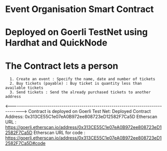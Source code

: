 # Event Organisation Smart Contract
# Deployed on Goerli TestNet using Hardhat and QuickNode
# The Contract lets a person 
      1. Create an event : Specify the name, date and number of tickets
      2. Buy tickets (payable) : Buy ticket is quantity less than available tickets
      3. Send tickets : Send the already purchased tickets to another address
<----------------------------------------------------------------------------------->
Contract is deployed on Goerli Test Net:
Deployed Contract Address: 0x313CE55C1e07eA0B972ee808723eD12582F7Ca5D
Etherscan URL            : https://goerli.etherscan.io/address/0x313CE55C1e07eA0B972ee808723eD12582F7Ca5D
Etherscan URL for code   : https://goerli.etherscan.io/address/0x313CE55C1e07eA0B972ee808723eD12582F7Ca5D#code
